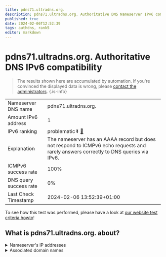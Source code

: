 ```yaml
---
title: pdns71.ultradns.org.
description: pdns71.ultradns.org. Authoritative DNS Nameserver IPv6 compatibility
published: true
date: 2024-02-06T12:52:39
tags: authdns, rank5
editor: markdown
---
```


# pdns71.ultradns.org. Authoritative DNS IPv6 compatibility

> The results shown here are accumulated by automation. If you're convinced the displayed data is wrong, please [contact the administrators](/howto/chat). 
{.is-info}




|   |   |
| - | - |
| Nameserver DNS name | pdns71.ultradns.org.
| Amount IPv6 address | 1
| IPv6 ranking | problematic :arrow_double_down: [🔗](/howto/ranking) |
| Explanation | The nameserver has an AAAA record but does not respond to ICMPv6 echo requests and rarely answers correctly to DNS queries via IPv6. |
| ICMPv6 success rate | 100%|
| DNS query success rate | 0% |
| Last Check Timestamp | 2024-02-06 13:52:39+01:00 |

To see how this test was performed, please have a look at [our website test criteria howto](/howto/testcriteria/authdns)!


## What is pdns71.ultradns.org. about?




<details>
<summary>Nameserver's IP addresses</summary>

2001:502:4612::6b

</details>



<details>
<summary>Associated domain names</summary>

www.sonycrackle.com

</details>
